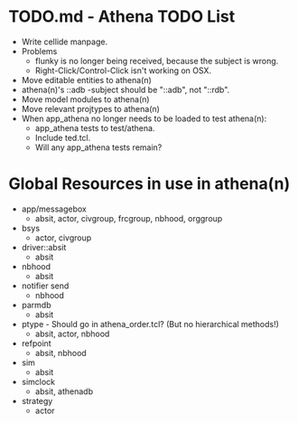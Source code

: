 # TODO.md - Athena TODO List

- Write cellide manpage.
- Problems
  - flunky <Sync> is no longer being received, because the subject is wrong.
  - Right-Click/Control-Click isn't working on OSX.
- Move editable entities to athena(n)
- athena(n)'s ::adb -subject should be "::adb", not "::rdb".
- Move model modules to athena(n)
- Move relevant projtypes to athena(n)
- When app_athena no longer needs to be loaded to test athena(n):
  - app_athena tests to test/athena.
  - Include ted.tcl.
  - Will any app_athena tests remain?

# Global Resources in use in athena(n)

- app/messagebox
  - absit, actor, civgroup, frcgroup, nbhood, orggroup
- bsys
  - actor, civgroup
- driver::absit
  - absit
- nbhood
  - absit
- notifier send
  - nbhood
- parmdb
  - absit
- ptype - Should go in athena_order.tcl? (But no hierarchical methods!)
  - absit, actor, nbhood
- refpoint
  - absit, nbhood
- sim
  - absit
- simclock
  - absit, athenadb
- strategy
  - actor


